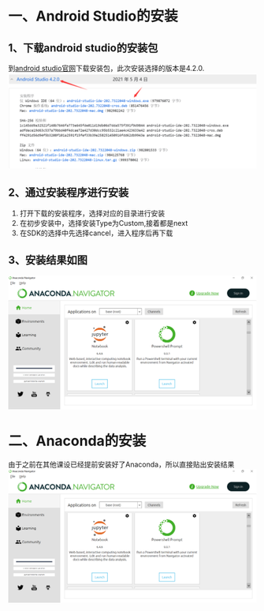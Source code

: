 # 一、Android Studio的安装
## 1、下载android studio的安装包
到[android studio官网](https://developer.android.google.cn/studio)下载安装包，此次安装选择的版本是4.2.0.![版本图](https://github.com/floweral/images/blob/main/lab1/1.png)

## 2、通过安装程序进行安装
1. 打开下载的安装程序，选择对应的目录进行安装
2. 在初步安装中，选择安装Type为Custom,接着都是next
3. 在SDK的选择中先选择cancel，进入程序后再下载

## 3、安装结果如图
![Android Studio安装结果图](https://github.com/floweral/images/blob/main/lab1/3.png)


# 二、Anaconda的安装
由于之前在其他课设已经提前安装好了Anaconda，所以直接贴出安装结果![Anaconda安装结果图](https://github.com/floweral/images/blob/main/lab1/3.png)




```python

```
